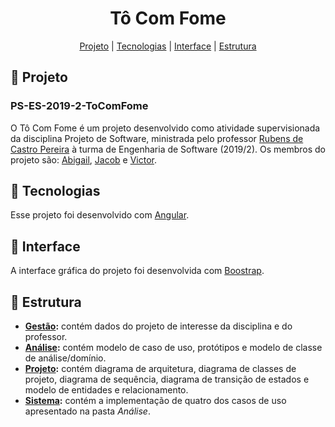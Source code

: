 <h1 align="center">
  Tô Com Fome
</h1>

<p align="center"> 
  <a href="#-projeto">Projeto</a> | 
  <a href="#-tecnologias">Tecnologias</a> | 
  <a href="#-interface">Interface</a> | 
  <a href="#-estrutura">Estrutura</a>
</p>

## 🥗 Projeto

### PS-ES-2019-2-ToComFome

O Tô Com Fome é um projeto desenvolvido como atividade supervisionada da disciplina Projeto de Software, ministrada pelo professor [Rubens de Castro Pereira](https://github.com/rubenscp) à turma de Engenharia de Software (2019/2). Os membros do projeto são: [Abigail](https://github.com/abigailarruda), [Jacob](https://github.com/JacobFerraz) e [Victor](https://github.com/victormlb06).

## 🥪 Tecnologias

Esse projeto foi desenvolvido com [Angular](https://angular.io/).

## 🍭 Interface

A interface gráfica do projeto foi desenvolvida com [Boostrap](https://getbootstrap.com/).

## 🍟 Estrutura

- **[Gestão](https://github.com/abigailarruda/toComFome/tree/master/1.Gest%C3%A3o):** contém dados do projeto de interesse da disciplina e do professor.
- **[Análise](https://github.com/abigailarruda/toComFome/tree/master/2.An%C3%A1lise):** contém modelo de caso de uso, protótipos e modelo de classe de análise/domínio.
- **[Projeto](https://github.com/abigailarruda/toComFome/tree/master/3.Projeto):** contém diagrama de arquitetura, diagrama de classes de projeto, diagrama de sequência, diagrama de transição de estados e modelo de entidades e relacionamento.
- **[Sistema](https://github.com/abigailarruda/toComFome/tree/master/4.Sistema):** contém a implementação de quatro dos casos de uso apresentado na pasta *Análise*.
